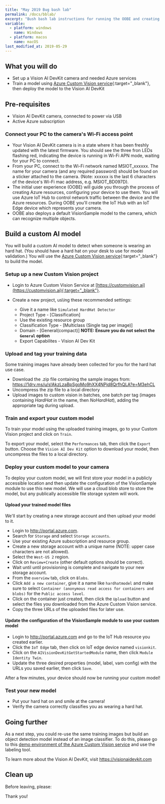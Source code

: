 ```yaml
---
title: "May 2019 Bug bash lab"
permalink: /docs/bblab/
excerpt: "Bush bash lab instructions for running the OOBE and creating a customvision.ai model"
variable:
  - platform: windows
    name: Windows
  - platform: macos
    name: macOS
last_modified_at: 2019-05-29
---
```


## What you will do

- Set up a Vision AI DevKit camera and needed Azure services
- Train a model using [Azure Custom Vision service](https://customvision.ai){:target="_blank"}, then deploy the model to the Vision AI DevKit

## Pre-requisites

- Vision AI DevKit camera, connected to power via USB
- Active Azure subscription

### Connect your PC to the camera's Wi-Fi access point

- Your Vision AI DevKit camera is in a state where it has been freshly updated with the latest firmware. You should see the three fron LEDs flashing red, indicating the device is running in Wi-Fi APN mode, waiting for your PC to connect.
- From your PC, connect to the Wi-Fi network named MSIOT_xxxxxx. The name for your camera (and any required password) should be found on a sticker attached to the camera. (Note: xxxxxx is the last 6 characters of the device's Wi-Fi mac address, e.g. MSIOT_BD097D).
- The initial user experience (OOBE) will guide you through the process of creating Azure resources, configuring your device to use them. You will use Azure IoT Hub to control network traffic between the device and the Azure resources. During OOBE you'll create the IoT Hub with an IoT Edge device which represents your camera.
- OOBE also deploys a default VisionSample model to the camera, which can recognize multiple objects.

## Build a custom AI model

You will build a custom AI model to detect when someone is wearing an hard hat. (You should have a hard hat on your desk to use for model validation.) You will use the [Azure Custom Vision service](https://customvision.ai){:target="_blank"} to build the model.

### Setup up a new Custom Vision project
- Login to Azure Custom Vision Service at [https://customvision.ai](https://customvision.ai){:target="_blank"}.

- Create a new project, us\ing these recommended settings:
    - Give it a name like `Simulated HardHat Detector`
    - Project Type - [Classification]
    - Use the existing resource group
    - Classification Type - [Multiclass (Single tag per image)]
    - Domain - [General(compact)] **NOTE: Ensure you do not select the `General` option**
    - Export Capabilites - Vision AI Dev Kit

### Upload and tag your training data
Some training images have already been collected for you for the hard hat use case.

- Download the .zip file containing the sample images from: <a href="https://1drv.ms/u/s!AkzLzaBpSgoMo9hXX4NPjd8QrfhQLA?e=M3ehCL" target="blank">https://1drv.ms/u/s!AkzLzaBpSgoMo9hXX4NPjd8QrfhQLA?e=M3ehCL</a>
- Uncompress the zip file to a local directory
- Upload images to custom vision in batches, one batch per tag (images containing *HardHat* in the name, then *NoHardHat*), adding the appropriate tag during upload.

### Train and export your custom model

To train your model using the uploaded training images, go to your Custom Vision project and click on `Train`.

To export your model, select the `Performances` tab, then click the `Export` button. Choose the `Vision AI Dev Kit` option to download your model, then  uncompress the files to a local directory.

### Deploy your custom model to your camera

To deploy your custom model, we will first store your model in a publicly accessible location and then update the configuration of the VisionSample module to use this new model. We will use a cloud blob store to store the model, but any publically accessible file storage system will work.

#### Upload your trained model files

We'll start by creating a new storage account and then upload your model to it.

- Login to <a href="http://portal.azure.com" target="blank">http://portal.azure.com</a>.
- Search for `Storage` and select `Storage accounts`.
- Use your existing Azure subscription and resource group.
- Create a new storage account with a unique name (NOTE: upper case characters are not allowed).
- Select the `West-US 2` region.
- Click on `Review+Create` (other default options should be correct).
- Wait until until provisioning is complete and navigate to your new storage account.
- From the `overview` tab, click on `Blobs`.
- Click `Add a new container`, give it a name like `hardhatmodel` and make sure to select `Container (anonymous read access for containers and blobs)` for the `Public access level`.
- Click on the container just created, then click  the `Upload` button and select the files you downloaded from the Azure Custom Vision service.
- Copy the three URLs of the uploaded files for later use.

#### Update the configuration of the VisionSample module to use your custom model

- Login to <a href="http://portal.azure.com" target="blank">http://portal.azure.com</a> and go to the IoT Hub resource you created earlier.
- Click the `IoT Edge` tab, then click on IoT edge  device named `visionkit`.
- Click on the `AIVisionDevKitGetStartedModule`  name, then click `Module Identity Twin`.
- Update the three desired properties (model, label, vam config) with the URLs you saved earlier, then click `Save`.

After a few minutes, your device should now be running your custom model!

### Test your new model

- Put your hard hat on and smile at the camera!
- Verify the camera correctly classifies you as wearing a hard hat.

## Going further
As a next step, you could re-use the same training images but build an object detection model instead of an image classifier. To do this, please go to this <a href="https://iris-demo1.azurewebsites.net/projects" target="blank">demo environment of the Azure Custom Vision service</a> and use the labeling tool.

To learn more about the Vision AI DevKit, visit <a href="https://visionaidevkit.com/" target="blank">https://visionaidevkit.com</a> 

## Clean up
Before leaving, please:

Thank you!
